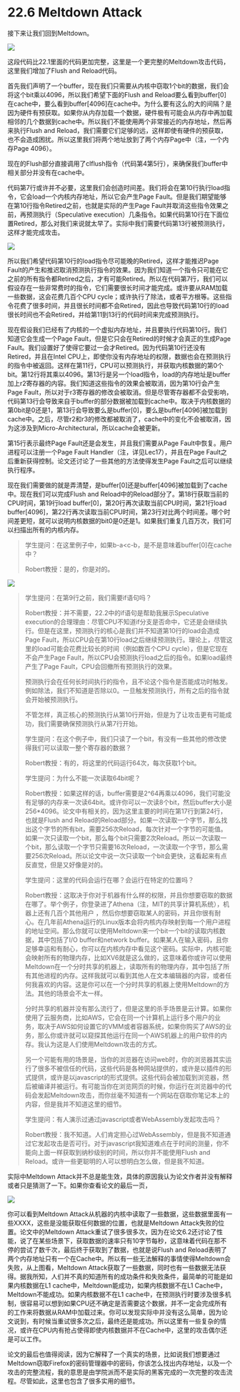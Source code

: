# 22.6 Meltdown Attack

接下来让我们回到Meltdown。

![](../.gitbook/assets/image%20%28870%29.png)

这段代码比22.1里面的代码更加完整，这里是一个更完整的Meltdown攻击代码，这里我们增加了Flush and Reload代码。

首先我们声明了一个buffer，现在我们只需要从内核中窃取1个bit的数据，我们会将这个bit乘以4096，所以我们希望下面的Flush and Reload要么看到buffer\[0\]在cache中，要么看到buffer\[4096\]在cache中。为什么要有这么的大的间隔？是因为硬件有预获取。如果你从内存加载一个数据，硬件极有可能会从内存中再加载相邻的几个数据到cache中。所以我们不能使用两个非常接近的内存地址，然后再来执行Flush and Reload，我们需要它们足够的远，这样即使有硬件的预获取，也不会造成困扰。所以这里我们将两个地址放到了两个内存Page中（注，一个内存Page 4096）。

现在的Flush部分直接调用了clflush指令（代码第4第5行），来确保我们buffer中相关部分并没有在cache中。

代码第7行或许并不必要，这里我们会创造时间差。我们将会在第10行执行load指令，它会load一个内核内存地址，所以它会产生Page Fault。但是我们期望能够在第10行指令Retired之前，也就是实际的产生Page Fault并取消这些指令效果之前，再预测执行（Speculative execution）几条指令。如果代码第10行在下面位置Retired，那么对我们来说就太早了。实际中我们需要代码第13行被预测执行，这样才能完成攻击。

![](../.gitbook/assets/image%20%28574%29.png)

所以我们希望代码第10行的load指令尽可能晚的Retired，这样才能推迟Page Fault的产生和推迟取消预测执行指令的效果。因为我们知道一个指令只可能在它之前的所有指令都Retired之后，才有可能Retired。所以在代码第7行，我们可以假设存在一些非常费时的指令，它们需要很长时间才能完成。或许要从RAM加载一些数据，这会花费几百个CPU cycle；或许执行了除法，或者平方根等。这些指令花费了很多时间，并且很长时间都不会Retired，因此也导致代码第10行的load很长时间也不会Retired，并给第11到13行的代码时间来完成预测执行。

现在假设我们已经有了内核的一个虚拟内存地址，并且要执行代码第10行。我们知道它会生成一个Page Fault，但是它只会在Retired的时候才会真正的生成Page Fault。我们设置好了使得它要过一会才Retired。因为代码第10行还没有Retired，并且在Intel CPU上，即使你没有内存地址的权限，数据也会在预测执行的指令中被返回。这样在第11行，CPU可以预测执行，并获取内核数据的第0个bit。第12行将其乘以4096。第13行是另一个load指令，load的内存地址是buffer加上r2寄存器的内容。我们知道这些指令的效果会被取消，因为第10行会产生Page Fault，所以对于r3寄存器的修改会被取消。但是尽管寄存器都不会受影响，代码第13行会导致来自于buffer的部分数据被加载到cache中。取决于内核数据的第0bit是0还是1，第13行会导致要么是buffer\[0\]，要么是buffer\[4096\]被加载到cache中。之后，尽管r2和r3的修改都被取消了，cache中的变化不会被取消，因为这涉及到Micro-Architectural，所以cache会被更新。

第15行表示最终Page Fault还是会发生，并且我们需要从Page Fault中恢复。用户进程可以注册一个Page Fault Handler（注，详见Lec17），并且在Page Fault之后重新获得控制。论文还讨论了一些其他的方法使得发生Page Fault之后可以继续执行程序。

现在我们需要做的就是弄清楚，是buffer\[0\]还是buffer\[4096\]被加载到了cache中。现在我们可以完成Flush and Reload中的Reload部分了。第18行获取当前的CPU时间，第19行load buffer\[0\]，第20行再次读取当前CPU时间，第21行load buffer\[4096\]，第22行再次读取当前CPU时间，第23行对比两个时间差。哪个时间差更短，就可以说明内核数据的bit0是0还是1。如果我们重复几百万次，我们可以扫描出所有的内核内存。

> 学生提问：在这里例子中，如果b-a&lt;c-b，是不是意味着buffer\[0\]在cache中？
>
> Robert教授：是的，你是对的。

![](../.gitbook/assets/image%20%28727%29.png)

> 学生提问：在第9行之前，我们需要if语句吗？
>
> Robert教授：并不需要，22.2中的if语句是帮助我展示Speculative execution的合理理由：尽管CPU不知道if分支是否命中，它还是会继续执行。但是在这里，预测执行的核心是我们并不知道第10行的load会造成Page Fault，所以CPU会在第10行load之后继续预测执行。理论上，尽管这里的load可能会花费比较长的时间（例如数百个CPU cycle），但是它现在不会产生Page Fault，所以CPU会预测执行load之后的指令。如果load最终产生了Page Fault，CPU会回撤所有预测执行的效果。
>
> 预测执行会在任何长时间执行的指令，且不论这个指令是否能成功时触发。例如除法，我们不知道是否除以0。一旦触发预测执行，所有之后的指令就会开始被预测执行。
>
> 不管怎样，真正核心的预测执行从第10行开始，但是为了让攻击更有可能成功，我们需要确保预测执行从第7行开始。
>
> 学生提问：在这个例子中，我们只读了一个bit，有没有一些其他的修改使得我们可以读取一整个寄存器的数据？
>
> Robert教授：有的，将这里的代码运行64次，每次获取1个bit。
>
> 学生提问：为什么不能一次读取64bit呢？
>
> Robert教授：如果这样的话，buffer需要是2^64再乘以4096，我们可能没有足够的内存来一次读64bit。或许你可以一次读8个bit，然后buffer大小是256\*4096。论文中有相关的，因为这里主要的时间在第17行到第24行，也就是Flush and Reload的Reload部分。如果一次读取一个字节，那么找出这个字节的所有bit，需要256次Reload，每次针对一个字节的可能值。如果一次只读取一个bit，那么每个bit只需要2次Reload。所以一次读取一个bit，那么读取一个字节只需要16次Reload，一次读取一个字节，那么需要256次Reload。所以论文中说一次只读取一个bit会更快，这看起来有点反直觉，但是又好像是对的。
>
> 学生提问：这里的代码会运行在哪？会运行在特定的位置吗？
>
> Robert教授：这取决于你对于机器有什么样的权限，并且你想要窃取的数据在哪了。举个例子，你登录进了Athena（注，MIT的共享计算机系统），机器上还有几百个其他用户 ，然后你想要窃取某人的密码，并且你很有耐心。在几年前Athena运行的Linux版本会将内核内存映射到每一个用户进程的地址空间。那么你就可以使用Meltdown来一个bit一个bit的读取内核数据，其中包括了I/O buffer和network buffer。如果某人在输入密码，且你足够幸运和有耐心，你可以在内核内存中看见这个密码。实际中，内核可能会映射所有的物理内存，比如XV6就是这么做的，这意味着你或许可以使用Meltdown在一个分时共享的机器上，读取所有的物理内存，其中包括了所有其他进程的内存。这样我就可以看到其他人在文本编辑器的内容，或者任何我喜欢的内容。这是你可以在一个分时共享的机器上使用Meltdown的方法。其他的场景会不太一样。
>
> 分时共享的机器并没有那么流行了，但是这里的杀手场景是云计算。如果你使用了云服务商，比如AWS，它会在同一个计算机上运行多个用户的业务，取决于AWS如何设置它的VMM或者容器系统，如果你购买了AWS的业务，那么你或许就可以窥探其他运行在同一个AWS机器上的用户软件的内存。我认为这是人们使用Meltdown攻击的方式。
>
> 另一个可能有用的场景是，当你的浏览器在访问web时，你的浏览器其实运行了很多不被信任的代码，这些代码是各种网站提供的，或许是以插件的形式提供，或许是以javascript的形式提供。这些代码会被加载到浏览器，然后被编译并被运行。有可能当你在浏览网页的时候，你运行在浏览器中的代码会发起Meltdown攻击，而你丝毫不知道有一个网站在窃取你笔记本上的内容，但是我并不知道这里的细节。
>
> 学生提问：有人演示过通过javascript或者WebAssembly发起攻击吗？
>
> Robert教授：我不知道。人们肯定担心过WebAssembly，但是我不知道通过它发起攻击是否可行。对于javascript我知道难点在于时间的测量，你不能向上面一样获取到纳秒级别的时间，所以你并不能使用Flush and Reload。或许一些更聪明的人可以想明白怎么做，但是我不知道。

实际中Meltdown Attack并不总是能生效，具体的原因我认为论文作者并没有解释或者只是猜测了一下。如果你查看论文的最后一页，

![](../.gitbook/assets/image%20%28841%29.png)

你可以看到Meltdown Attack从机器的内核中读取了一些数据，这些数据里面有一些XXXX，这些是没能获取任何数据的位置，也就是Meltdown Attack失败的位置。论文中的Meltdown Attack重试了很多很多次，因为在论文6.2还讨论了性能，说了在某些场景下，获取数据的速率只有10字节每秒，这意味着代码在那不停的尝试了数千次，最后终于获取到了数据，也就是说Flush and Reload表明了两个内存地址只有一个在Cache中。所以有一些无法解释的事情使得Meltdown会失败，从上图看，Meltdown Attack获取了一些数据，同时也有一些数据无法获得。据我所知，人们并不真的知道所有的成功条件和失败条件，最简单的可能是如果内核数据在L1 cache中，Meltdown能成功，如果内核数据不在L1 Cache中，Meltdown不能成功。如果内核数据不在L1 cache中，在预测执行时要涉及很多机制，很容易可以想到如果CPU还不确定是否需要这个数据，并不一定会完成所有的工作来将数据从RAM中加载过来。你可以发现实际中并没有这么简单，因为论文说到，有时候当重试很多次之后，最终还是能成功。所以这里有一些复杂的情况，或许在CPU内有抢占使得即使内核数据并不在Cache中，这里的攻击偶尔还是可以工作。

论文的最后也值得阅读，因为它解释了一个真实的场景，比如说我们想要通过Meltdown窃取Firefox的密码管理器中的密码，你该怎么找出内存地址，以及一个攻击的完整流程，我的意思是由学院派而不是实际的黑客完成的一次完整的攻击流程。尽管如此，这里也包含了很多实用的细节。

